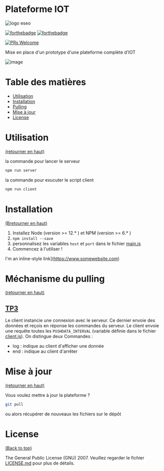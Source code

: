 # Plateforme IOT

![logo eseo](https://res.cloudinary.com/davidshbo/image/upload/v1618266961/eseo_logo.png)


[![forthebadge](https://forthebadge.com/images/badges/made-with-javascript.svg)](https://forthebadge.com)
[![forthebadge](http://forthebadge.com/images/badges/built-with-love.svg)](http://forthebadge.com)

[![PRs Welcome](https://img.shields.io/badge/PRs-welcome-brightgreen.svg?style=shields)](http://makeapullrequest.com)

Mise en place d'un prototype d'une plateforme complète d'IOT

![image](https://res.cloudinary.com/davidshbo/image/upload/v1618294472/plateforme-iot/iot_representation.png)


# Table des matières

- [Utilisation](#utilisation)
- [Installation](#installation)
- [Pulling](#méchanisme-du-pulling)  
- [Mise à jour](#mise-à-jour)
- [License](#license)

# Utilisation

[(retourner en haut)](#table-des-matières)

la commande pour lancer le serveur
```sh
npm run server
```

la commande pour exucuter le script client
```sh
npm run client
```

# Installation

[(Bretourner en haut)](#table-des-matières)

1. Installez Node (version >= 12.* ) et NPM (version >= 6.* )
2. `npm install --save`
3. personnalisez les variables `host` et `port` dans le fichier [main.js](src/main.js)
4. Commencez à l'utiliser !


I'm an inline-style link](https://www.somewebsite.com)


# Méchanisme du pulling

[(retourner en haut)](#table-des-matières)

## [TP3](https://github.com/Davidshb/plateforme-tp/tree/tp3)

Le client instancie une connexion avec le serveur.
Ce dernier envoie des données et reçois en réponse les commandes du serveur.
Le client envoie une requête toutes les `PUSHDATA_INTERVAL` (variable définie dans le fichier [client.js](https://github.com/Davidshb/plateforme-tp/tree/tp3/bin/client.js#L25)).
On distingue deux Commandes :
* log : indique au client d'afficher une donnée
* end : indique au client d'arrêter 

# Mise à jour

[(retourner en haut)](#table-des-matières)

Vous voulez mettre à jour la plateforme ?

```sh
git pull
```

ou alors récupérer de nouveaux les fichiers sur le dépôt

# License

[(Back to top)](#table-des-matires)


The General Public License (GNU) 2007. Veuillez regarder le fichier [LICENSE.md](LICENSE.md) pour plus de détails.
